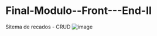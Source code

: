 # Final-Modulo--Front---End-II

Sitema de recados - CRUD
![image](https://user-images.githubusercontent.com/94811661/209608816-3f1b90ee-e660-4ae3-b847-d9c3411eefff.png)
